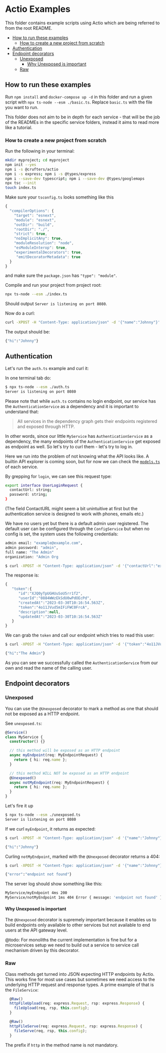 # Actio Examples

This folder contains example scripts using Actio which are being referred to from the root README.

- [How to run these examples](#how-to-run-these-examples)
  * [How to create a new project from scratch](#how-to-create-a-new-project-from-scratch)
- [Authentication](#authentication)
- [Endpoint decorators](#endpoint-decorators)
  * [Unexposed](#unexposed)
    + [Why Unexposed is important](#why-unexposed-is-important)
  * [Raw](#raw)

## How to run these examples

Run `npm install` and `docker-compose up -d` in this folder and run a given script with `npx ts-node --esm ./basic.ts`. Replace `basic.ts` with the file you want to run.

This folder does not aim to be in depth for each service - that will be the job of the READMEs in the specific service folders, instead it aims to read more like a tutorial.

### How to create a new project from scratch

Run the following in your terminal:

```sh
mkdir myproject; cd myproject
npm init --yes
npm i -s @crufters/actio
npm i -s express; npm i -s @types/express
npm i --save-dev typescript; npm i --save-dev @types/googlemaps
npx tsc --init
touch index.ts
```

Make sure your `tsconfig.ts` looks something like this

```js
{
  "compilerOptions": {
    "target": "esnext",
    "module": "esnext",
    "outDir": "build",
    "rootDir": "./",
    "strict": true,
    "noImplicitAny": true,
    "moduleResolution": "node",
    "esModuleInterop": true,
    "experimentalDecorators": true,
     "emitDecoratorMetadata": true
  }
}
```

and make sure the `package.json` has `"type": "module"`.

Compile and run your project from project root:

```sh
npx ts-node --esm ./index.ts
```

Should output `Server is listening on port 8080`.

Now do a curl:

```sh
curl -XPOST -H "Content-Type: application/json" -d '{"name":"Johnny"}' 127.0.0.1:8080/MyService/myEndpoint
```

The output should be:

```sh
{"hi":"Johnny"}
```

## Authentication

Let's run the `auth.ts` example and curl it:

In one terminal tab do:

```sh
$ npx ts-node --esm ./auth.ts
Server is listening on port 8080
```

Please note that while `auth.ts` contains no login endpoint, our service has the `AuthenticationService` as a dependency and it is important to understand that:

> All services in the dependency graph gets their endpoints registered and exposed through HTTP.

In other words, since our little `MyService` has `AuthenticationService` as a dependency, the many endpoints of the `AuthenticationService` get exposed as endpoint as well. So let's try to curl them - let's try to log in.

Here we run into the problem of not knowing what the API looks like. A builtin API explorer is coming soon, but for now we can check the [`models.ts`](../src/service/authentication/models.ts) of each service.

By grepping for `login`, we can see this request type:

```sh
export interface UserLoginRequest {
  contactUrl: string;
  password: string;
}
```

(The field ContactURL might seem a bit unintuitive at first but the authentication service is designed to work with phones, emails etc.)

We have no users yet but there is a default admin user registered. The default user can be configured through the `ConfigService` but when no config is set, the system uses the following credentials:

```sh
admin email: "example@example.com",
admin password: "admin",
full name: "The Admin"
organization: "Admin Org
```

```sh
$ curl -XPOST -H "Content-Type: application/json" -d '{"contactUrl":"example@example.com", "password":"admin"}' 127.0.0.1:8080/AuthenticationService/userLogin
```

The response is:

```js
{
   "token":{
      "id":"XJQ0yTpUGHUuSoU5rr1f2",
      "userId":"0884WWzEkSdU0wPdOEcPd",
      "createdAt":"2023-03-30T10:16:54.563Z",
      "token":"4o11JVud5mIFiFWC0FrcA",
      "description":null,
      "updatedAt":"2023-03-30T10:16:54.563Z"
   }
}
```

We can grab the `token` and call our endpoint which tries to read this user:

```sh
$ curl -XPOST -H "Content-Type: application/json" -d '{"token":"4o11JVud5mIFiFWC0FrcA"}' 127.0.0.1:8080/MyService/myEndpoint

{"hi":"The Admin"}
```

As you can see we successfully called the `AuthenticationService` from our own and read the name of the calling user.

## Endpoint decorators

### Unexposed

You can use the `@Unexposed` decorator to mark a method as one that should not be exposed as a HTTP endpoint.

See `unexposed.ts`:

```ts
@Service()
class MyService {
  constructor() {}

  // this method will be exposed as an HTTP endpoint
  async myEndpoint(req: MyEndpointRequest) {
    return { hi: req.name };
  }

  // this method WILL NOT be exposed as an HTTP endpoint
  @Unexposed()
  async notMyEndpoint(req: MyEndpointRequest) {
    return { hi: req.name };
  }
}
```

Let's fire it up

```sh
$ npx ts-node --esm ./unexposed.ts
Server is listening on port 8080
```

If we curl `myEndpoint`, it returns as expected:

```sh
$ curl -XPOST -H "Content-Type: application/json" -d '{"name":"Johnny"}' 127.0.0.1:8080/MyService/myEndpoint

{"hi":"Johnny"}
```

Curling `notMyEndpoint`, marked with the `@Unexposed` decorator returns a 404:

```sh
$ curl -XPOST -H "Content-Type: application/json" -d '{"name":"Johnny"}' 127.0.0.1:8080/MyService/notMyEndpoint

{"error":"endpoint not found"}
```

The server log should show something like this:

```sh
MyService/myEndpoint 4ms 200 
MyService/notMyEndpoint 1ms 404 Error { message: 'endpoint not found' }
```

#### Why Unexposed is important

The `@Unexposed` decorator is supremely important because it enables us to build endpoints only available to other services but not available to end users at the API gateway level.

@todo: For monoliths the current implementation is fine but for a microservices setup we need to build out a service to service call mechanism driven by this decorator.

### Raw

Class methods get turned into JSON expecting HTTP endpoints by Actio. This works fine for most use cases but sometimes we need access to the underlying HTTP request and response types. A prime example of that is the `FileService`:

```ts
  @Raw()
  httpFileUpload(req: express.Request, rsp: express.Response) {
    fileUpload(req, rsp, this.config);
  }

  @Raw()
  httpFileServe(req: express.Request, rsp: express.Response) {
    fileServe(req, rsp, this.config);
  }
```

The prefix if `http` in the method name is not mandatory.
